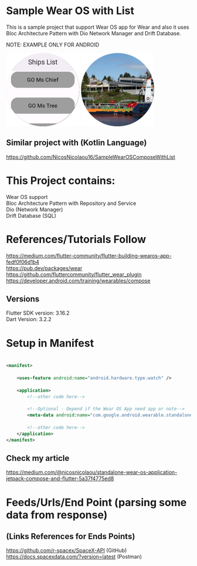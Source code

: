 # Sample Wear OS with List
This is a sample project that support Wear OS app for Wear and also it uses Bloc Architecture Pattern with Dio Network Manager and Drift
Database.

NOTE: EXAMPLE ONLY FOR ANDROID

<a title="simulator_image"><img src="Screenshot_20231119_124612.png" height="200" width="200"></a>
<a title="simulator_image"><img src="Screenshot_20231119_124658.png" height="200" width="200"></a>

## Similar project with (Kotlin Language)
https://github.com/NicosNicolaou16/SampleWearOSComposeWithList <br />

# This Project contains:
Wear OS support <br />
Bloc Architecture Pattern with Repository and Service <br />
Dio (Network Manager) <br />
Drift Database (SQL) <br />

# References/Tutorials Follow
https://medium.com/flutter-community/flutter-building-wearos-app-fedf0f06d1b4 <br />
https://pub.dev/packages/wear <br />
https://github.com/fluttercommunity/flutter_wear_plugin <br />
https://developer.android.com/training/wearables/compose <br />

## Versions
Flutter SDK version: 3.16.2 <br />
Dart Version: 3.2.2 <br />

# Setup in Manifest
```xml

<manifest>

    <uses-feature android:name="android.hardware.type.watch" />

    <application>
        <!--other code here-->

        <!--Optional - Depend if the Wear OS App need app or note-->
        <meta-data android:name="com.google.android.wearable.standalone" android:value="true" />

        <!--other code here-->
    </application>
</manifest>
```

## Check my article
https://medium.com/@nicosnicolaou/standalone-wear-os-application-jetpack-compose-and-flutter-5a37f4775ed8

# Feeds/Urls/End Point (parsing some data from response)
## (Links References for Ends Points)
https://github.com/r-spacex/SpaceX-API (GitHub) <br />
https://docs.spacexdata.com/?version=latest (Postman) <br />
